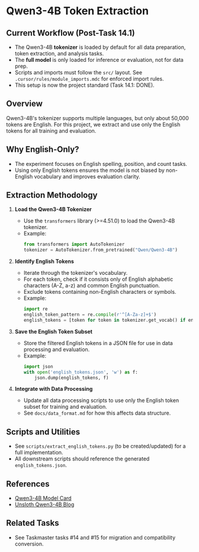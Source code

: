 # Qwen3-4B Token Extraction

## Current Workflow (Post-Task 14.1)

- The Qwen3-4B **tokenizer** is loaded by default for all data preparation, token extraction, and analysis tasks.
- The **full model** is only loaded for inference or evaluation, not for data prep.
- Scripts and imports must follow the `src/` layout. See `.cursor/rules/module_imports.mdc` for enforced import rules.
- This setup is now the project standard (Task 14.1: DONE).

## Overview

Qwen3-4B's tokenizer supports multiple languages, but only about 50,000 tokens are English. For this project, we extract and use only the English tokens for all training and evaluation.

## Why English-Only?

- The experiment focuses on English spelling, position, and count tasks.
- Using only English tokens ensures the model is not biased by non-English vocabulary and improves evaluation clarity.

## Extraction Methodology

1. **Load the Qwen3-4B Tokenizer**
   - Use the `transformers` library (>=4.51.0) to load the Qwen3-4B tokenizer.
   - Example:
     ```python
     from transformers import AutoTokenizer
     tokenizer = AutoTokenizer.from_pretrained("Qwen/Qwen3-4B")
     ```

2. **Identify English Tokens**
   - Iterate through the tokenizer's vocabulary.
   - For each token, check if it consists only of English alphabetic characters (A-Z, a-z) and common English punctuation.
   - Exclude tokens containing non-English characters or symbols.
   - Example:
     ```python
     import re
     english_token_pattern = re.compile(r'^[A-Za-z]+$')
     english_tokens = [token for token in tokenizer.get_vocab() if english_token_pattern.match(token)]
     ```

3. **Save the English Token Subset**
   - Store the filtered English tokens in a JSON file for use in data processing and evaluation.
   - Example:
     ```python
     import json
     with open('english_tokens.json', 'w') as f:
         json.dump(english_tokens, f)
     ```

4. **Integrate with Data Processing**
   - Update all data processing scripts to use only the English token subset for training and evaluation.
   - See `docs/data_format.md` for how this affects data structure.

## Scripts and Utilities

- See `scripts/extract_english_tokens.py` (to be created/updated) for a full implementation.
- All downstream scripts should reference the generated `english_tokens.json`.

## References
- [Qwen3-4B Model Card](https://huggingface.co/Qwen/Qwen3-4B)
- [Unsloth Qwen3-4B Blog](https://unsloth.ai/blog/qwen3)

## Related Tasks
- See Taskmaster tasks #14 and #15 for migration and compatibility conversion.
